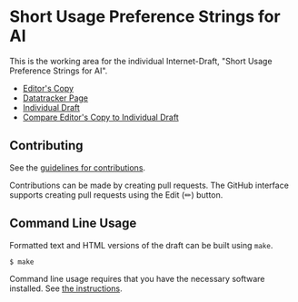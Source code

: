 # Short Usage Preference Strings for AI

This is the working area for the individual Internet-Draft, "Short Usage Preference Strings for AI".

* [Editor's Copy](https://martinthomson.github.io/sup-ai/#go.draft-thomson-aipref-sup.html)
* [Datatracker Page](https://datatracker.ietf.org/doc/draft-thomson-aipref-sup)
* [Individual Draft](https://datatracker.ietf.org/doc/html/draft-thomson-aipref-sup)
* [Compare Editor's Copy to Individual Draft](https://martinthomson.github.io/sup-ai/#go.draft-thomson-aipref-sup.diff)


## Contributing

See the
[guidelines for contributions](https://github.com/martinthomson/sup-ai/blob/main/CONTRIBUTING.md).

Contributions can be made by creating pull requests.
The GitHub interface supports creating pull requests using the Edit (✏) button.


## Command Line Usage

Formatted text and HTML versions of the draft can be built using `make`.

```sh
$ make
```

Command line usage requires that you have the necessary software installed.  See
[the instructions](https://github.com/martinthomson/i-d-template/blob/main/doc/SETUP.md).


